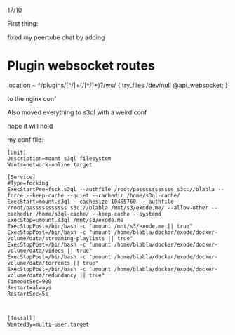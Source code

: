 17/10

First thing:

fixed my peertube chat by adding

  # Plugin websocket routes
  location ~ ^/plugins/[^/]+(/[^/]+)?/ws/ {
    try_files /dev/null @api_websocket;
  }

to the nginx conf 

Also moved everything to s3ql  with a weird conf

hope it will hold

my conf file:
```
[Unit]
Description=mount s3ql filesystem
Wants=network-online.target

[Service]
#Type=forking
ExecStartPre=fsck.s3ql --authfile /root/passsssssssss s3c://blabla --force --keep-cache --quiet --cachedir /home/s3ql-cache/
ExecStart=mount.s3ql --cachesize 10485760  --authfile /root/passsssssssss s3c://blabla /mnt/s3/exode.me/ --allow-other --cachedir /home/s3ql-cache/ --keep-cache --systemd
ExecStop=umount.s3ql /mnt/s3/exode.me
ExecStopPost=/bin/bash -c "umount /mnt/s3/exode.me || true"
ExecStopPost=/bin/bash -c "umount /home/blabla/docker/exode/docker-volume/data/streaming-playlists || true"
ExecStopPost=/bin/bash -c "umount /home/blabla/docker/exode/docker-volume/data/videos || true"
ExecStopPost=/bin/bash -c "umount /home/blabla/docker/exode/docker-volume/data/torrents || true"
ExecStopPost=/bin/bash -c "umount /home/blabla/docker/exode/docker-volume/data/redundancy || true"
TimeoutSec=900
Restart=always
RestartSec=5s



[Install]
WantedBy=multi-user.target
```

